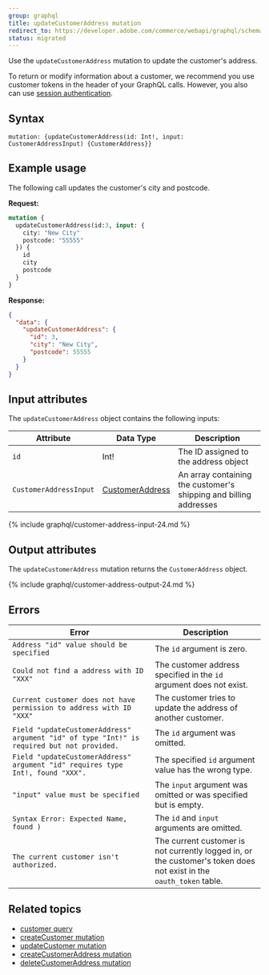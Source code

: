 ```yaml
---
group: graphql
title: updateCustomerAddress mutation
redirect_to: https://developer.adobe.com/commerce/webapi/graphql/schema/customer/mutations/update-address/
status: migrated
---
```


Use the `updateCustomerAddress` mutation to update the customer's address.

To return or modify information about a customer, we recommend you use customer tokens in the header of your GraphQL calls. However, you also can use [session authentication](https://developer.adobe.com/commerce/webapi/get-started/authentication/gs-authentication-session).

## Syntax

`mutation: {updateCustomerAddress(id: Int!, input: CustomerAddressInput) {CustomerAddress}}`

## Example usage

The following call updates the customer's city and postcode.

**Request:**

```graphql
mutation {
  updateCustomerAddress(id:3, input: {
    city: "New City"
    postcode: "55555"
  }) {
    id
    city
    postcode
  }
}
```

**Response:**

```json
{
  "data": {
    "updateCustomerAddress": {
      "id": 3,
      "city": "New City",
      "postcode": 55555
    }
  }
}
```

## Input attributes

The `updateCustomerAddress` object contains the following inputs:

Attribute |  Data Type | Description
--- | --- | ---
`id` | Int! | The ID assigned to the address object
`CustomerAddressInput` | [CustomerAddress](#customerAddressInput)| An array containing the customer's shipping and billing addresses

{% include graphql/customer-address-input-24.md %}

## Output attributes

The `updateCustomerAddress` mutation returns the `CustomerAddress` object.

{% include graphql/customer-address-output-24.md %}

## Errors

Error | Description
--- | ---
`Address "id" value should be specified` | The `id` argument is zero.
`Could not find a address with ID "XXX"` | The customer address specified in the `id` argument does not exist.
`Current customer does not have permission to address with ID "XXX"` | The customer tries to update the address of another customer.
`Field "updateCustomerAddress" argument "id" of type "Int!" is required but not provided.` | The `id` argument was omitted.
`Field "updateCustomerAddress" argument "id" requires type Int!, found "XXX".` | The specified `id` argument value has the wrong type.
`"input" value must be specified` | The `input` argument was omitted or was specified but is empty.
`Syntax Error: Expected Name, found )` | The `id` and `input` arguments are omitted.
`The current customer isn't authorized.` | The current customer is not currently logged in, or the customer's token does not exist in the `oauth_token` table.

## Related topics

*  [customer query]({{page.baseurl}}/graphql/queries/customer.html)
*  [createCustomer mutation]({{page.baseurl}}/graphql/mutations/create-customer.html)
*  [updateCustomer mutation]({{page.baseurl}}/graphql/mutations/update-customer.html)
*  [createCustomerAddress mutation]({{page.baseurl}}/graphql/mutations/create-customer-address.html)
*  [deleteCustomerAddress mutation]({{page.baseurl}}/graphql/mutations/delete-customer-address.html)
